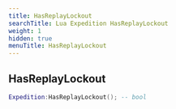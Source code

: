 ```yaml
---
title: HasReplayLockout
searchTitle: Lua Expedition HasReplayLockout
weight: 1
hidden: true
menuTitle: HasReplayLockout
---
```

## HasReplayLockout
```lua
Expedition:HasReplayLockout(); -- bool
```